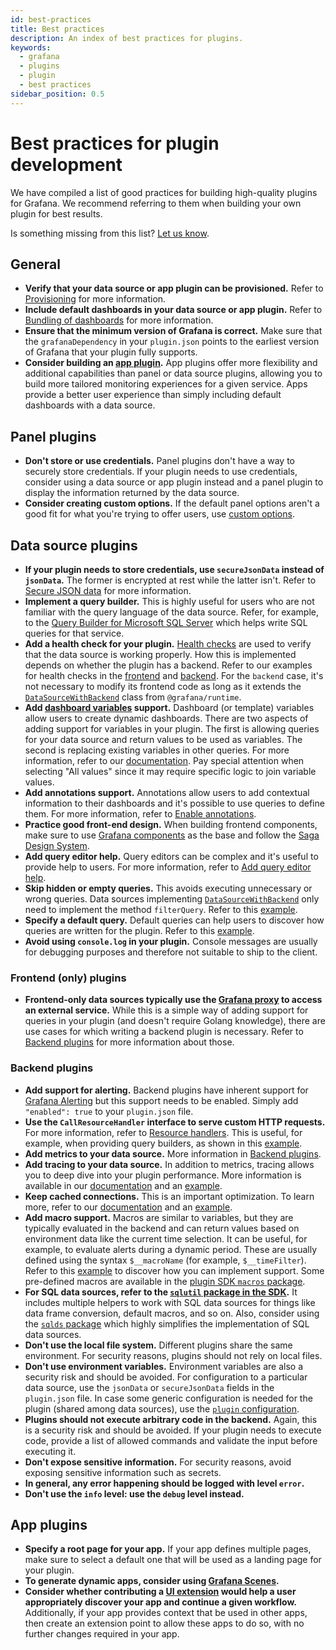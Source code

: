 ```yaml
---
id: best-practices
title: Best practices
description: An index of best practices for plugins.
keywords:
  - grafana
  - plugins
  - plugin
  - best practices
sidebar_position: 0.5
---
```


# Best practices for plugin development

We have compiled a list of good practices for building high-quality plugins for Grafana. We recommend referring to them when building your own plugin for best results.

Is something missing from this list? [Let us know](https://github.com/grafana/plugin-tools/issues/new).

## General

- **Verify that your data source or app plugin can be provisioned.** Refer to [Provisioning](https://grafana.com/docs/grafana/latest/administration/provisioning/#data-sources) for more information.
- **Include default dashboards in your data source or app plugin.** Refer to [Bundling of dashboards](https://grafana.com/developers/plugin-tools/introduction/plugin-types-usage#bundling-of-dashboards) for more information.
- **Ensure that the minimum version of Grafana is correct.** Make sure that the `grafanaDependency` in your `plugin.json` points to the earliest version of Grafana that your plugin fully supports.
- **Consider building an [app plugin](/introduction/plugin-types-usage#app-plugins).** App plugins offer more flexibility and additional capabilities than panel or data source plugins, allowing you to build more tailored monitoring experiences for a given service. Apps provide a better user experience than simply including default dashboards with a data source.

## Panel plugins

- **Don't store or use credentials.** Panel plugins don't have a way to securely store credentials. If your plugin needs to use credentials, consider using a data source or app plugin instead and a panel plugin to display the information returned by the data source.
- **Consider creating custom options.** If the default panel options aren't a good fit for what you're trying to offer users, use [custom options](/create-a-plugin/extend-a-plugin/custom-panel-option-editors).

## Data source plugins

- **If your plugin needs to store credentials, use `secureJsonData` instead of `jsonData`.** The former is encrypted at rest while the latter isn't. Refer to [Secure JSON data](/create-a-plugin/extend-a-plugin/add-authentication-for-data-source-plugins#store-configuration-in-securejsondata) for more information.
- **Implement a query builder.** This is highly useful for users who are not familiar with the query language of the data source. Refer, for example, to the [Query Builder for Microsoft SQL Server](https://grafana.com/docs/grafana/latest/datasources/mssql/query-editor/#builder-mode) which helps write SQL queries for that service.
- **Add a health check for your plugin.** [Health checks](/introduction/backend-plugins#health-checks) are used to verify that the data source is working properly. How this is implemented depends on whether the plugin has a backend. Refer to our examples for health checks in the [frontend](https://github.com/grafana/grafana-plugin-examples/blob/5441fe2f818e28cdeb06eb7066ff198dd34bb0ab/examples/datasource-http/src/DataSource.ts#L81-L115) and [backend](https://github.com/grafana/grafana-plugin-examples/blob/0532f8b23645251997088ac7a1707a72d3fd9248/examples/datasource-basic/pkg/plugin/datasource.go#L77). For the `backend` case, it's not necessary to modify its frontend code as long as it extends the [`DataSourceWithBackend`](https://github.com/grafana/grafana-plugin-examples/blob/0532f8b23645251997088ac7a1707a72d3fd9248/examples/datasource-basic/src/datasource.ts#L5) class from `@grafana/runtime`.
- **Add [dashboard variables](https://grafana.com/docs/grafana/latest/dashboards/variables/) support.** Dashboard (or template) variables allow users to create dynamic dashboards. There are two aspects of adding support for variables in your plugin. The first is allowing queries for your data source and return values to be used as variables. The second is replacing existing variables in other queries. For more information, refer to our [documentation](/create-a-plugin/extend-a-plugin/add-support-for-variables#add-support-for-query-variables-to-your-data-source). Pay special attention when selecting "All values" since it may require specific logic to join variable values.
- **Add annotations support.** Annotations allow users to add contextual information to their dashboards and it's possible to use queries to define them. For more information, refer to [Enable annotations](/create-a-plugin/extend-a-plugin/enable-for-annotations).
- **Practice good front-end design.** When building frontend components, make sure to use [Grafana components](https://developers.grafana.com/ui/latest/index.html?path=/docs/docs-overview-intro--page) as the base and follow the [Saga Design System](https://grafana.com/developers/saga/About/overview).
- **Add query editor help.** Query editors can be complex and it's useful to provide help to users. For more information, refer to [Add query editor help](/create-a-plugin/extend-a-plugin/add-query-editor-help).
- **Skip hidden or empty queries.** This avoids executing unnecessary or wrong queries. Data sources implementing [`DataSourceWithBackend`](https://github.com/grafana/grafana-plugin-examples/blob/0532f8b23645251997088ac7a1707a72d3fd9248/examples/datasource-basic/src/datasource.ts#L5) only need to implement the method `filterQuery`. Refer to this [example](https://github.com/grafana/grafana/blob/fd5f66083c91b9759ae7772f99b80c9342b93290/public/app/plugins/datasource/loki/datasource.ts#L1085).
- **Specify a default query.** Default queries can help users to discover how queries are written for the plugin. Refer to this [example](https://github.com/grafana/grafana-plugin-examples/blob/0532f8b/examples/datasource-streaming-backend-websocket/streaming-backend-websocket-plugin/src/datasource.ts#L39-L41).
- **Avoid using `console.log` in your plugin.** Console messages are usually for debugging purposes and therefore not suitable to ship to the client.

### Frontend (only) plugins

- **Frontend-only data sources typically use the [Grafana proxy](/create-a-plugin/extend-a-plugin/add-authentication-for-data-source-plugins#add-a-proxy-route-to-your-plugin) to access an external service.** While this is a simple way of adding support for queries in your plugin (and doesn't require Golang knowledge), there are use cases for which writing a backend plugin is necessary. Refer to [Backend plugins](/introduction/backend-plugins#use-cases-for-implementing-a-backend-plugin) for more information about those.

### Backend plugins

- **Add support for alerting.** Backend plugins have inherent support for [Grafana Alerting](https://grafana.com/docs/grafana/latest/alerting/) but this support needs to be enabled. Simply add `"enabled": true` to your `plugin.json` file.
- **Use the `CallResourceHandler` interface to serve custom HTTP requests.** For more information, refer to [Resource handlers](/introduction/backend-plugins#resource-handlers). This is useful, for example, when providing query builders, as shown in this [example](https://github.com/grafana/grafana-plugin-examples/blob/0532f8b23645251997088ac7a1707a72d3fd9248/examples/app-with-backend/pkg/plugin/app.go#L35).
- **Add metrics to your data source.** More information in [Backend plugins](/introduction/backend-plugins#collect-metrics).
- **Add tracing to your data source.** In addition to metrics, tracing allows you to deep dive into your plugin performance. More information is available in our [documentation](/create-a-plugin/extend-a-plugin/add-distributed-tracing-for-backend-plugins) and an [example](https://github.com/grafana/grafana-plugin-examples/blob/0532f8b/examples/datasource-http-backend/pkg/plugin/datasource.go#L141-L156).
- **Keep cached connections.** This is an important optimization. To learn more, refer to our [documentation](/introduction/backend-plugins#caching-and-connection-pooling) and an [example](https://github.com/grafana/grafana-plugin-examples/blob/0532f8b23645251997088ac7a1707a72d3fd9248/examples/datasource-http-backend/pkg/plugin/datasource.go#L40-L66).
- **Add macro support.** Macros are similar to variables, but they are typically evaluated in the backend and can return values based on environment data like the current time selection. It can be useful, for example, to evaluate alerts during a dynamic period. These are usually defined using the syntax `$__macroName` (for example, `$__timeFilter`). Refer to this [example](https://github.com/grafana/grafana-plugin-examples/blob/0532f8b23645251997088ac7a1707a72d3fd9248/examples/datasource-basic/pkg/query/macro.go) to discover how you can implement support. Some pre-defined macros are available in the [plugin SDK `macros` package](https://github.com/grafana/grafana-plugin-sdk-go/tree/main/experimental/macros).
- **For SQL data sources, refer to the [`sqlutil` package in the SDK](https://pkg.go.dev/github.com/grafana/grafana-plugin-sdk-go/data/sqlutil).** It includes multiple helpers to work with SQL data sources for things like data frame conversion, default macros, and so on. Also, consider using the [`sqlds` package](https://pkg.go.dev/github.com/grafana/sqlds) which highly simplifies the implementation of SQL data sources.
- **Don't use the local file system.** Different plugins share the same environment. For security reasons, plugins should not rely on local files.
- **Don't use environment variables.** Environment variables are also a security risk and should be avoided. For configuration to a particular data source, use the `jsonData` or `secureJsonData` fields in the `plugin.json` file. In case some generic configuration is needed for the plugin (shared among data sources), use the [`plugin` configuration](https://grafana.com/docs/grafana/latest/setup-grafana/configure-grafana/#pluginplugin_id).
- **Plugins should not execute arbitrary code in the backend.** Again, this is a security risk and should be avoided. If your plugin needs to execute code, provide a list of allowed commands and validate the input before executing it.
- **Don't expose sensitive information.** For security reasons, avoid exposing sensitive information such as secrets.
- **In general, any error happening should be logged with level `error`.**
- **Don't use the `info` level: use the `debug` level instead.**

## App plugins

- **Specify a root page for your app.** If your app defines multiple pages, make sure to select a default one that will be used as a landing page for your plugin.
- **To generate dynamic apps, consider using [Grafana Scenes](https://grafana.com/developers/scenes/).**
- **Consider whether contributing a [UI extension](https://grafana.com/developers/plugin-tools/ui-extensions/) would help a user appropriately discover your app and continue a given workflow.** Additionally, if your app provides context that be used in other apps, then create an extension point to allow these apps to do so, with no further changes required in your app.
